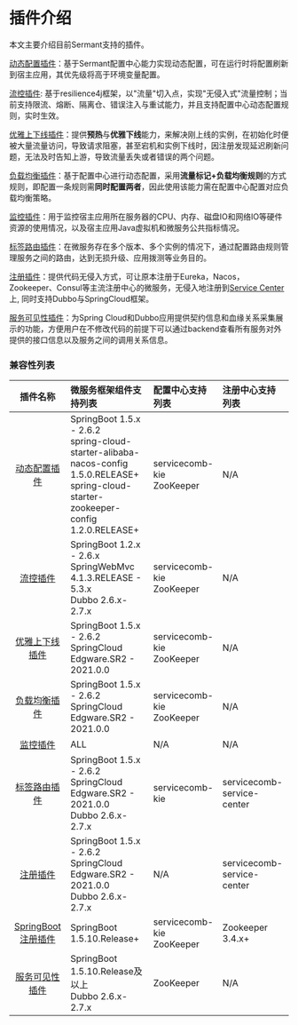 # 插件介绍

本文主要介绍目前Sermant支持的插件。

[动态配置插件](./dynamic-config.md)：基于Sermant配置中心能力实现动态配置，可在运行时将配置刷新到宿主应用，其优先级将高于环境变量配置。

[流控插件](./flowcontrol.md): 基于resilience4j框架，以"流量"切入点，实现"无侵入式"流量控制；当前支持限流、熔断、隔离仓、错误注入与重试能力，并且支持配置中心动态配置规则，实时生效。

[优雅上下线插件](./graceful.md)：提供**预热**与**优雅下线**能力，来解决刚上线的实例，在初始化时便被大量流量访问，导致请求阻塞，甚至宕机和实例下线时，因注册发现延迟刷新问题，无法及时告知上游，导致流量丢失或者错误的两个问题。

[负载均衡插件](./loadbalancer.md)：基于配置中心进行动态配置，采用**流量标记+负载均衡规则**的方式规则，即配置一条规则需**同时配置两者**，因此使用该能力需在配置中心配置对应负载均衡策略。

[监控插件](./monitor.md)：用于监控宿主应用所在服务器的CPU、内存、磁盘IO和网络IO等硬件资源的使用情况，以及宿主应用Java虚拟机和微服务公共指标情况。

[标签路由插件](./router.md)：在微服务存在多个版本、多个实例的情况下，通过配置路由规则管理服务之间的路由，达到无损升级、应用拨测等业务目的。

[注册插件](./registry/README.md)：提供代码无侵入方式，可让原本注册于Eureka，Nacos，Zookeeper、Consul等主流注册中心的微服务，无侵入地注册到[Service Center](https://github.com/apache/servicecomb-service-center)上, 同时支持Dubbo与SpringCloud框架。

[服务可见性插件](./visibility.md)：为Spring Cloud和Dubbo应用提供契约信息和血缘关系采集展示的功能，方便用户在不修改代码的前提下可以通过backend查看所有服务对外提供的接口信息以及服务之间的调用关系信息。

### 兼容性列表

|插件名称|微服务框架组件支持列表|配置中心支持列表|注册中心支持列表|
|:-:|:-----|:--|:--|
|[动态配置插件](./dynamic-config.md)|SpringBoot 1.5.x - 2.6.2<br>spring-cloud-starter-alibaba-nacos-config 1.5.0.RELEASE+<br>spring-cloud-starter-zookeeper-config 1.2.0.RELEASE+|servicecomb-kie<br/>ZooKeeper|N/A|
|[流控插件](./flowcontrol.md)|SpringBoot 1.2.x - 2.6.x <br> SpringWebMvc 4.1.3.RELEASE - 5.3.x<br>Dubbo 2.6.x-2.7.x|servicecomb-kie<br>ZooKeeper|N/A|
|[优雅上下线插件](./graceful.md)|SpringBoot 1.5.x - 2.6.2 <br/> SpringCloud Edgware.SR2 - 2021.0.0|servicecomb-kie<br/>ZooKeeper|N/A|该功能基于SpringCloud默认负载均衡实现，若实现自定义负载均衡，该能力将失效|
|[负载均衡插件](./loadbalancer.md)|SpringBoot 1.5.x - 2.6.2 <br/> SpringCloud Edgware.SR2 - 2021.0.0|servicecomb-kie<br/>ZooKeeper|N/A|
|[监控插件](./monitor.md)|ALL|N/A|N/A|
|[标签路由插件](./router.md)|SpringBoot 1.5.x - 2.6.2 <br/>SpringCloud Edgware.SR2 - 2021.0.0<br/>Dubbo 2.6.x-2.7.x|servicecomb-kie|servicecomb-service-center|不支持异步调用<br>不支持混合框架（Dubbo调SpringCloud或者SpringCloud调Dubbo）做路由|
|[注册插件](./registry/README.md)|SpringBoot 1.5.x - 2.6.2 <br> SpringCloud Edgware.SR2 - 2021.0.0<br>Dubbo 2.6.x-2.7.x|N/A|servicecomb-service-center|
|[SpringBoot 注册插件](./registry/springboot-registry.md)|SpringBoot 1.5.10.Release+|servicecomb-kie<br/>ZooKeeper|Zookeeper 3.4.x+|
|[服务可见性插件](./visibility.md)|SpringBoot 1.5.10.Release及以上<br>Dubbo 2.6.x-2.7.x|ZooKeeper|N/A|